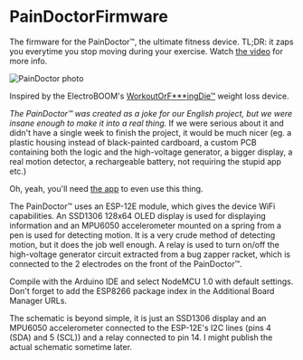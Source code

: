 # PainDoctorFirmware

The firmware for the PainDoctor™, the ultimate fitness device. TL;DR: it zaps you everytime you stop moving during your exercise. Watch [the video](http://paindoctor.wz.cz/paindoctor.mp4) for more info.

![PainDoctor photo](https://user-images.githubusercontent.com/41787099/111153211-f3aebf80-8591-11eb-9d22-26e972d19110.png)

Inspired by the ElectroBOOM's [WorkoutOrF\*\*\*ingDie™](https://youtu.be/A0314QOklz8) weight loss device.

_The PainDoctor™ was created as a joke for our English project, but we were insane enough to make it into a real thing._ If we were serious about it and didn't have a single week to finish the project, it would be much nicer (eg. a plastic housing instead of black-painted cardboard, a custom PCB containing both the logic and the high-voltage generator, a bigger display, a real motion detector, a rechargeable battery, not requiring the stupid app etc.)

Oh, yeah, you'll need [the app](https://github.com/prochazkaml/PainDoctorCompanion) to even use this thing.

The PainDoctor™ uses an ESP-12E module, which gives the device WiFi capabilities. An SSD1306 128x64 OLED display is used for displaying information and an MPU6050 accelerometer mounted on a spring from a pen is used for detecting motion. It is a very crude method of detecting motion, but it does the job well enough. A relay is used to turn on/off the high-voltage generator circuit extracted from a bug zapper racket, which is connected to the 2 electrodes on the front of the PainDoctor™.

Compile with the Arduino IDE and select NodeMCU 1.0 with default settings. Don't forget to add the ESP8266 package index in the Additional Board Manager URLs.

The schematic is beyond simple, it is just an SSD1306 display and an MPU6050 accelerometer connected to the ESP-12E's I2C lines (pins 4 (SDA) and 5 (SCL)) and a relay connected to pin 14. I might publish the actual schematic sometime later.
